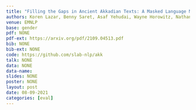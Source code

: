 ```yaml
---
title: "Filling the Gaps in Ancient Akkadian Texts: A Masked Language Modelling Approach"
authors: Koren Lazar, Benny Saret, Asaf Yehudai, Wayne Horowitz, Nathan Wasserman,  <b>Gabriel Stanovsky</b><br>Media coverage:<b><a href="https://www.dailymail.co.uk/sciencetech/article-10002605/An-AI-program-predict-missing-words-4-500-year-old-Mesopotamian-cuneiform-tablets.html" target="_blank"> Daily Mail</a></b>, <b><a href="https://www.newscientist.com/article/2290324-ancient-mesopotamian-cuneiform-tablets-could-be-decoded-by-an-ai/#:~:text=Ancient%20Mesopotamian%20cuneiform%20tablets%20could%20be%20decoded%20by%20an%20AI,-Technology%2016%20September&text=Clay%20tablets%20inscribed%20with%20text,2500%20BC%20and%20100%20AD." target="_blank"> NewScientist</a></b>
venue: EMNLP
base: gender
pdf: NONE
pdf-ext: https://arxiv.org/pdf/2109.04513.pdf
bib: NONE
bib-ext: NONE
code: https://github.com/slab-nlp/akk
talk: NONE
data: NONE
data-name: 
slides: NONE
poster: NONE
layout: post
date: 08-09-2021
categories: [eval]
---
```

